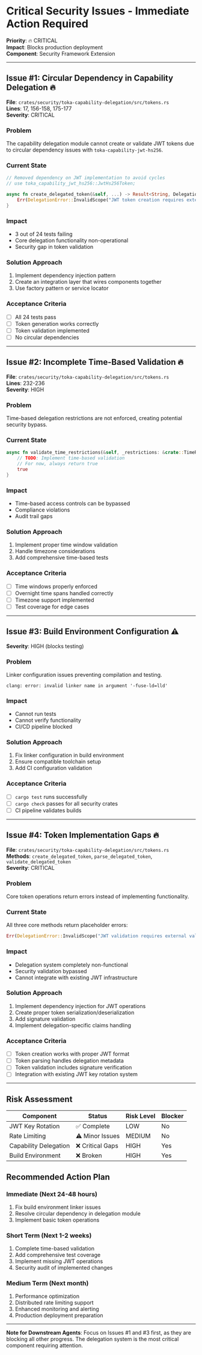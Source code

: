 # Critical Security Issues - Immediate Action Required

**Priority**: 🔥 CRITICAL  
**Impact**: Blocks production deployment  
**Component**: Security Framework Extension  

---

## Issue #1: Circular Dependency in Capability Delegation 🔥

**File**: `crates/security/toka-capability-delegation/src/tokens.rs`  
**Lines**: 17, 156-158, 175-177  
**Severity**: CRITICAL  

### Problem
The capability delegation module cannot create or validate JWT tokens due to circular dependency issues with `toka-capability-jwt-hs256`.

### Current State
```rust
// Removed dependency on JWT implementation to avoid cycles
// use toka_capability_jwt_hs256::JwtHs256Token;

async fn create_delegated_token(&self, ...) -> Result<String, DelegationError> {
    Err(DelegationError::InvalidScope("JWT token creation requires external token implementation".to_string()))
}
```

### Impact
- 3 out of 24 tests failing
- Core delegation functionality non-operational
- Security gap in token validation

### Solution Approach
1. Implement dependency injection pattern
2. Create an integration layer that wires components together
3. Use factory pattern or service locator

### Acceptance Criteria
- [ ] All 24 tests pass
- [ ] Token generation works correctly
- [ ] Token validation implemented
- [ ] No circular dependencies

---

## Issue #2: Incomplete Time-Based Validation 🔥

**File**: `crates/security/toka-capability-delegation/src/tokens.rs`  
**Lines**: 232-236  
**Severity**: HIGH  

### Problem
Time-based delegation restrictions are not enforced, creating potential security bypass.

### Current State
```rust
async fn validate_time_restrictions(&self, _restrictions: &crate::TimeRestrictions) -> bool {
    // TODO: Implement time-based validation
    // For now, always return true
    true
}
```

### Impact
- Time-based access controls can be bypassed
- Compliance violations
- Audit trail gaps

### Solution Approach
1. Implement proper time window validation
2. Handle timezone considerations
3. Add comprehensive time-based tests

### Acceptance Criteria
- [ ] Time windows properly enforced
- [ ] Overnight time spans handled correctly
- [ ] Timezone support implemented
- [ ] Test coverage for edge cases

---

## Issue #3: Build Environment Configuration ⚠️

**Severity**: HIGH (blocks testing)  

### Problem
Linker configuration issues preventing compilation and testing.

```
clang: error: invalid linker name in argument '-fuse-ld=lld'
```

### Impact
- Cannot run tests
- Cannot verify functionality
- CI/CD pipeline blocked

### Solution Approach
1. Fix linker configuration in build environment
2. Ensure compatible toolchain setup
3. Add CI configuration validation

### Acceptance Criteria
- [ ] `cargo test` runs successfully
- [ ] `cargo check` passes for all security crates
- [ ] CI pipeline validates builds

---

## Issue #4: Token Implementation Gaps 🔥

**File**: `crates/security/toka-capability-delegation/src/tokens.rs`  
**Methods**: `create_delegated_token`, `parse_delegated_token`, `validate_delegated_token`  
**Severity**: CRITICAL  

### Problem
Core token operations return errors instead of implementing functionality.

### Current State
All three core methods return placeholder errors:
```rust
Err(DelegationError::InvalidScope("JWT validation requires external validator".to_string()))
```

### Impact
- Delegation system completely non-functional
- Security validation bypassed
- Cannot integrate with existing JWT infrastructure

### Solution Approach
1. Implement dependency injection for JWT operations
2. Create proper token serialization/deserialization
3. Add signature validation
4. Implement delegation-specific claims handling

### Acceptance Criteria
- [ ] Token creation works with proper JWT format
- [ ] Token parsing handles delegation metadata
- [ ] Token validation includes signature verification
- [ ] Integration with existing JWT key rotation system

---

## Risk Assessment

| Component | Status | Risk Level | Blocker |
|-----------|--------|------------|---------|
| JWT Key Rotation | ✅ Complete | LOW | No |
| Rate Limiting | ⚠️ Minor Issues | MEDIUM | No |
| Capability Delegation | ❌ Critical Gaps | HIGH | Yes |
| Build Environment | ❌ Broken | HIGH | Yes |

## Recommended Action Plan

### Immediate (Next 24-48 hours)
1. Fix build environment linker issues
2. Resolve circular dependency in delegation module
3. Implement basic token operations

### Short Term (Next 1-2 weeks)
1. Complete time-based validation
2. Add comprehensive test coverage
3. Implement missing JWT operations
4. Security audit of implemented changes

### Medium Term (Next month)
1. Performance optimization
2. Distributed rate limiting support
3. Enhanced monitoring and alerting
4. Production deployment preparation

---

**Note for Downstream Agents**: Focus on Issues #1 and #3 first, as they are blocking all other progress. The delegation system is the most critical component requiring attention.